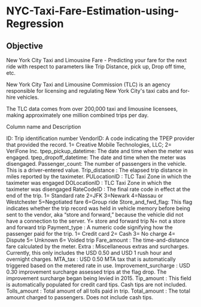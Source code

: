 # NYC-Taxi-Fare-Estimation-using-Regression

## Objective
New York City Taxi and Limousine Fare - Predicting your fare for the next ride with respect to parameters like Trip Distance, pick up, Drop off time, etc.

New York City Taxi and Limousine Commission (TLC) is an agency responsible for licensing and regulating New York City's taxi cabs and for-hire vehicles.

The TLC data comes from over 200,000 taxi and limousine licensees, making approximately one million combined trips per day.

Column name and Description

ID: Trip identification number
VendorID: A code indicating the TPEP provider that provided the record. 1= Creative Mobile Technologies, LLC; 2= VeriFone Inc.
tpep_pickup_datetime: The date and time when the meter was engaged.
tpep_dropoff_datetime: The date and time when the meter was disengaged.
Passenger_count: The number of passengers in the vehicle. This is a driver-entered value.
Trip_distance : The elapsed trip distance in miles reported by the taximeter.
PULocationID : TLC Taxi Zone in which the taximeter was engaged
DOLocationID : TLC Taxi Zone in which the taximeter was disengaged
RateCodeID : The final rate code in effect at the end of the trip. 1= Standard rate 2=JFK 3=Newark 4=Nassau or Westchester 5=Negotiated fare 6=Group ride
Store_and_fwd_flag: This flag indicates whether the trip record was held in vehicle memory before being sent to the vendor, aka “store and forward,” because the vehicle did not have a connection to the server. Y= store and forward trip N= not a store and forward trip
Payment_type : A numeric code signifying how the passenger paid for the trip. 1= Credit card 2= Cash 3= No charge 4= Dispute 5= Unknown 6= Voided trip
Fare_amount : The time-and-distance fare calculated by the meter.
Extra : Miscellaneous extras and surcharges. Currently, this only includes the USD 0.50 and USD 1 rush hour and overnight charges.
MTA_tax : USD 0.50 MTA tax that is automatically triggered based on the metered rate in use.
Improvement_surcharge : USD 0.30 improvement surcharge assessed trips at the flag drop. The improvement surcharge began being levied in 2015.
Tip_amount : This field is automatically populated for credit card tips. Cash tips are not included.
Tolls_amount : Total amount of all tolls paid in trip.
Total_amount : The total amount charged to passengers. Does not include cash tips.
